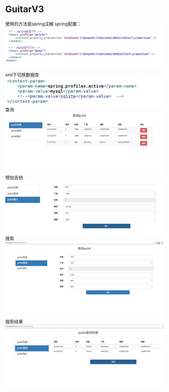 # GuitarV3
使用的方法是spring注解
spring配置：
![](https://github.com/cheesewapower/GuitarV3/blob/master/pic/spring%E9%85%8D%E7%BD%AE.JPG)


xml下切换数据库
![](https://github.com/cheesewapower/GuitarV3/blob/master/pic/%E5%88%87%E6%8D%A2%E6%95%B0%E6%8D%AE%E5%BA%93.JPG)
查询
![](https://github.com/cheesewapower/GuitarV3/blob/master/pic/%E6%9F%A5%E8%AF%A2.JPG)
增加吉他
![](https://github.com/cheesewapower/GuitarV3/blob/master/pic/add.JPG)
搜索
![](https://github.com/cheesewapower/GuitarV3/blob/master/pic/%E6%90%9C%E7%B4%A2.JPG)
搜索结果
![](https://github.com/cheesewapower/GuitarV3/blob/master/pic/%E6%90%9C%E7%B4%A2%E7%BB%93%E6%9E%9C.JPG)

